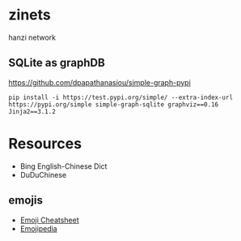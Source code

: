 # zinets
hanzi network


## SQLite as graphDB

https://github.com/dpapathanasiou/simple-graph-pypi

```
pip install -i https://test.pypi.org/simple/ --extra-index-url https://pypi.org/simple simple-graph-sqlite graphviz==0.16 Jinja2==3.1.2
```


# Resources

- Bing English-Chinese Dict
- DuDuChinese 

## emojis
- [Emoji Cheatsheet](https://www.webfx.com/tools/emoji-cheat-sheet/)
- [Emojipedia](https://emojipedia.org/face-with-bags-under-eyes)
